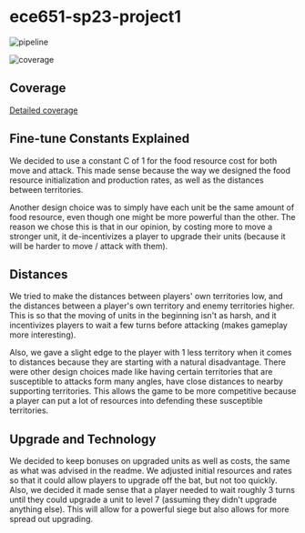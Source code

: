 # ece651-sp23-project1

![pipeline](https://gitlab.oit.duke.edu/yj193/ece651-sp23-project1/badges/master/pipeline.svg)

![coverage](https://gitlab.oit.duke.edu/yj193/ece651-sp23-project1/badges/master/coverage.svg?job=test)

## Coverage
[Detailed coverage](https://yj193.pages.oit.duke.edu/ece651-sp23-project1/dashboard.html)

## Fine-tune Constants Explained

We decided to use a constant C of 1 for the food resource cost for both move and attack.
This made sense because the way we designed the food resource initialization and production rates,
as well as the distances between territories.

Another design choice was to simply have each unit be the same amount of food resource, even though one might
be more powerful than the other. The reason we chose this is that in our opinion, by costing more to move a stronger
unit, it de-incentivizes a player to upgrade their units (because it will be harder to move / attack with them).

## Distances

We tried to make the distances between players' own territories low, and the distances between a player's own territory
and
enemy territories higher. This is so that the moving of units in the beginning isn't as harsh, and it incentivizes
players to wait a few
turns before attacking (makes gameplay more interesting).

Also, we gave a slight edge to the player with 1 less territory when it comes to distances because they are starting
with a natural disadvantage.
There were other design choices made like having certain territories that are susceptible to attacks form many angles,
have close distances to nearby
supporting territories. This allows the game to be more competitive because a player can put a lot of resources into
defending these susceptible
territories.

## Upgrade and Technology

We decided to keep bonuses on upgraded units as well as costs, the same as what was advised in the readme. We adjusted
initial resources
and rates so that it could allow players to upgrade off the bat, but not too quickly. Also, we decided it made sense
that a player needed to
wait roughly 3 turns until they could upgrade a unit to level 7 (assuming they didn't upgrade anything else). This will
allow for a powerful siege
but also allows for more spread out upgrading.